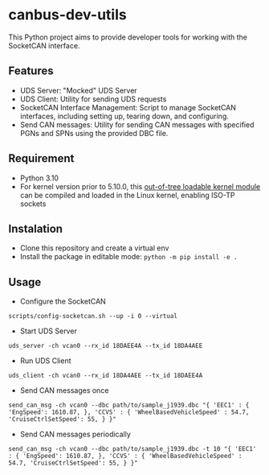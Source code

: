 # canbus-dev-utils

This Python project aims to provide developer tools for working with the SocketCAN interface. 

## Features
- UDS Server: "Mocked" UDS Server
- UDS Client: Utility for sending UDS requests
- SocketCAN Interface Management: Script to manage SocketCAN interfaces, including setting up, tearing down, and configuring.
- Send CAN messages: Utility for sending CAN messages with specified PGNs and SPNs using the provided DBC file.

## Requirement

- Python 3.10
- For kernel version prior to 5.10.0, this [out-of-tree loadable kernel module](https://github.com/hartkopp/can-isotp) can be compiled and loaded in the Linux kernel, enabling ISO-TP sockets

## Instalation
- Clone this repository and create a virtual env
- Install the package in editable mode: `python -m pip install -e .`

## Usage
- Configure the SocketCAN
```
scripts/config-socketcan.sh --up -i 0 --virtual
```

- Start UDS Server
```
uds_server -ch vcan0 --rx_id 18DAEE4A --tx_id 18DA4AEE
```

- Run UDS Client
```
uds_client -ch vcan0 --rx_id 18DA4AEE --tx_id 18DAEE4A
```

- Send CAN messages once
```
send_can_msg -ch vcan0 --dbc path/to/sample_j1939.dbc "{ 'EEC1' : { 'EngSpeed': 1610.87, }, 'CCVS' : { 'WheelBasedVehicleSpeed' : 54.7, 'CruiseCtrlSetSpeed': 55, } }"
```

- Send CAN messages periodically
```
send_can_msg -ch vcan0 --dbc path/to/sample_j1939.dbc -t 10 "{ 'EEC1' : { 'EngSpeed': 1610.87, }, 'CCVS' : { 'WheelBasedVehicleSpeed' : 54.7, 'CruiseCtrlSetSpeed': 55, } }"
```
